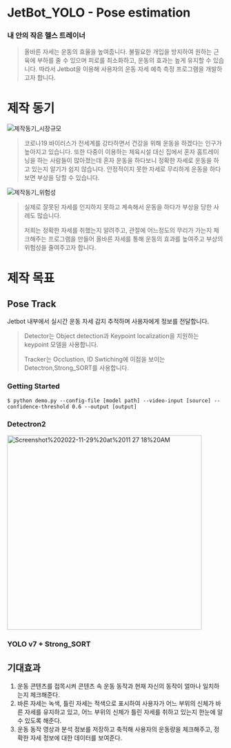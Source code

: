 # JetBot_YOLO - Pose estimation

### 내 안의 작은 헬스 트레이너
>올바른 자세는 운동의 효율을 높여줍니다. 불필요한 개입을 방지하여 원하는 근육에 부하를 줄 수 있으며 피로를 최소화하고, 운동의 효과는 높게 유지할 수 있습니다. 따라서 Jetbot을 이용해 사용자의 운동 자세 예측 측정 프로그램을 개발하고자 합니다.

# 제작 동기
![제작동기_시장규모](https://user-images.githubusercontent.com/119550728/205535793-63cb4740-2b34-40bd-88d6-0a092011ec22.png)
>코로나19 바이러스가 전세계를 강타하면서 건강을 위해 운동을 하겠다는 인구가 높아지고 있습니다. 또한 다중이 이용하는 체육시설 대신 집에서 혼자 홈트레이닝을 하는 사람들이 많아졌는데 혼자 운동을 하다보니 정확한 자세로 운동을 하고 있는지 알기가 쉽지 않습니다. 안정적이지 못한 자세로 무리하게 운동을 하다보면 부상을 당할 수 있습니다.

![제작동기_위험성](https://user-images.githubusercontent.com/119550728/205544700-d34a524e-7927-48d8-a0b0-c341757a137b.png)
>실제로 잘못된 자세를 인지하지 못하고 계속해서 운동을 하다가 부상을 당한 사례도 많습니다.
>
>저희는 정확한 자세를 취했는지 알려주고, 관절에 어느정도의 무리가 가는지 체크해주는 프로그램을 만들어 올바른 자세를 통해 운동의 효과를 높여주고 부상의 위험성을 줄여주고자 합니다.


# 제작 목표
## Pose Track

Jetbot 내부에서 실시간 운동 자세 감지 추적하며 사용자에게 정보를 전달합니다.

>Detector는 Object detection과 Keypoint localization을 지원하는 keypoint 모델을 사용합니다.
>  
>  
>Tracker는 Occlustion, ID Swtiching에 이점을 보이는 Detectron,Strong_SORT를 사용합니다.


### Getting Started
```
$ python demo.py --config-file [model path] --video-input [source] --confidence-threshold 0.6 --output [output]
```

### Detectron2
<img width="451" alt="Screenshot%202022-11-29%20at%2011 27 18%20AM" src="https://user-images.githubusercontent.com/71868697/204456043-32986f4f-8340-4701-a800-d872a71bea59.png">

### YOLO v7 + Strong_SORT

## 기대효과
1. 운동 콘텐츠를 접목시켜 콘텐츠 속 운동 동작과 현재 자신의 동작이 얼마나 일치하는지 체크해준다.
2. 바른 자세는 녹색, 틀린 자세는 적색으로 표시하여 사용자가 어느 부위의 신체가 바른 자세를 유지하고 있고, 어느 부위의 신체가 틀린 자세를 취하고 있는지 한눈에 알 수 있도록 해준다.
3. 운동 동작 영상과 분석 정보를 저장하고 축적해 사용자의 운동량을 체크해주고, 정확한 자세 정보에 대한 데이터를 보여준다.
